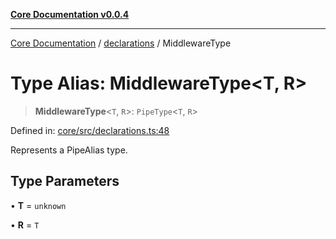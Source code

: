 [**Core Documentation v0.0.4**](../../README.md)

***

[Core Documentation](../../modules.md) / [declarations](../README.md) / MiddlewareType

# Type Alias: MiddlewareType\<T, R\>

> **MiddlewareType**\<`T`, `R`\>: `PipeType`\<`T`, `R`\>

Defined in: [core/src/declarations.ts:48](https://github.com/stonemjs/core/blob/4b1b931e44a5db2600109fa7ae2a8b532ed77730/src/declarations.ts#L48)

Represents a PipeAlias type.

## Type Parameters

• **T** = `unknown`

• **R** = `T`
